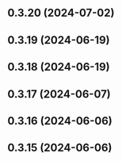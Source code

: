 

## 0.3.20 (2024-07-02)

## 0.3.19 (2024-06-19)

## 0.3.18 (2024-06-19)

## 0.3.17 (2024-06-07)

## 0.3.16 (2024-06-06)

## 0.3.15 (2024-06-06)